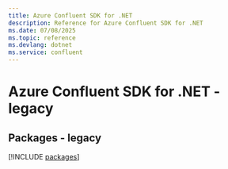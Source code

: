 ```yaml
---
title: Azure Confluent SDK for .NET
description: Reference for Azure Confluent SDK for .NET
ms.date: 07/08/2025
ms.topic: reference
ms.devlang: dotnet
ms.service: confluent
---
```

# Azure Confluent SDK for .NET - legacy
## Packages - legacy
[!INCLUDE [packages](confluent-index.md)]